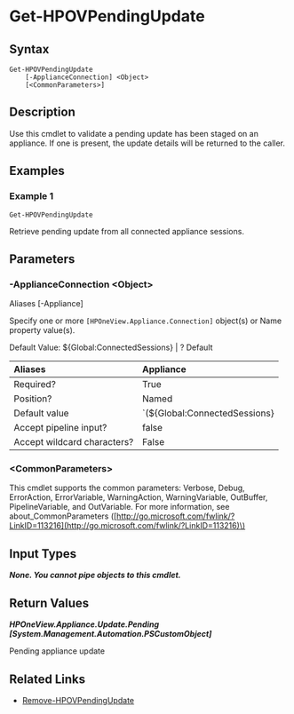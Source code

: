 ﻿---
description: Verify pending appliance update has been staged.
---

# Get-HPOVPendingUpdate

## Syntax

```text
Get-HPOVPendingUpdate
    [-ApplianceConnection] <Object>
    [<CommonParameters>]
```

## Description

Use this cmdlet to validate a pending update has been staged on an appliance.  If one is present, the update details will be returned to the caller.

## Examples

###  Example 1 

```text
Get-HPOVPendingUpdate

```

Retrieve pending update from all connected appliance sessions.

## Parameters

### -ApplianceConnection &lt;Object&gt;

Aliases [-Appliance]

Specify one or more `[HPOneView.Appliance.Connection]` object(s) or Name property value(s).

Default Value: ${Global:ConnectedSessions} | ? Default

| Aliases | Appliance |
| :--- | :--- |
| Required? | True |
| Position? | Named |
| Default value | `(${Global:ConnectedSessions} | ? Default)` |
| Accept pipeline input? | false |
| Accept wildcard characters? | False |

### &lt;CommonParameters&gt;

This cmdlet supports the common parameters: Verbose, Debug, ErrorAction, ErrorVariable, WarningAction, WarningVariable, OutBuffer, PipelineVariable, and OutVariable. For more information, see about\_CommonParameters \([http://go.microsoft.com/fwlink/?LinkID=113216](http://go.microsoft.com/fwlink/?LinkID=113216)\)

## Input Types

_**None.  You cannot pipe objects to this cmdlet.**_

## Return Values

_**HPOneView.Appliance.Update.Pending [System.Management.Automation.PSCustomObject]**_

Pending appliance update

## Related Links

* [Remove-HPOVPendingUpdate](remove-hpovpendingupdate.md)
